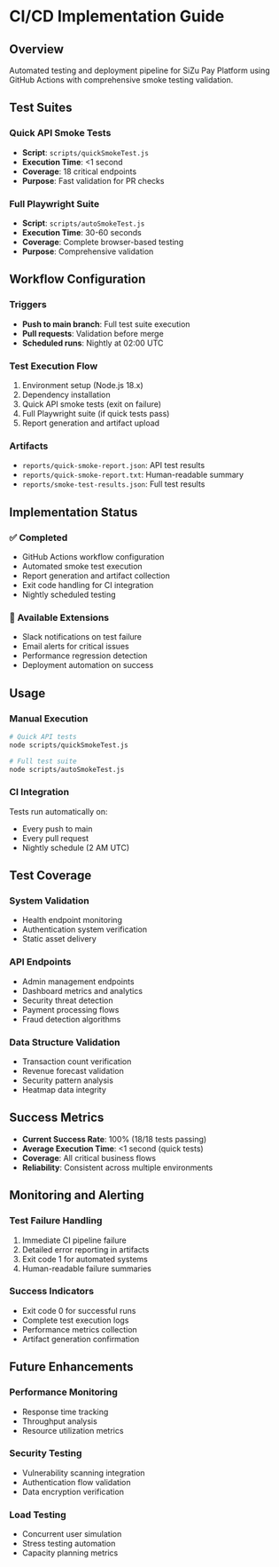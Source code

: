 # CI/CD Implementation Guide

## Overview
Automated testing and deployment pipeline for SiZu Pay Platform using GitHub Actions with comprehensive smoke testing validation.

## Test Suites

### Quick API Smoke Tests
- **Script**: `scripts/quickSmokeTest.js`
- **Execution Time**: <1 second
- **Coverage**: 18 critical endpoints
- **Purpose**: Fast validation for PR checks

### Full Playwright Suite
- **Script**: `scripts/autoSmokeTest.js`
- **Execution Time**: 30-60 seconds
- **Coverage**: Complete browser-based testing
- **Purpose**: Comprehensive validation

## Workflow Configuration

### Triggers
- **Push to main branch**: Full test suite execution
- **Pull requests**: Validation before merge
- **Scheduled runs**: Nightly at 02:00 UTC

### Test Execution Flow
1. Environment setup (Node.js 18.x)
2. Dependency installation
3. Quick API smoke tests (exit on failure)
4. Full Playwright suite (if quick tests pass)
5. Report generation and artifact upload

### Artifacts
- `reports/quick-smoke-report.json`: API test results
- `reports/quick-smoke-report.txt`: Human-readable summary
- `reports/smoke-test-results.json`: Full test results

## Implementation Status

### ✅ Completed
- GitHub Actions workflow configuration
- Automated smoke test execution
- Report generation and artifact collection
- Exit code handling for CI integration
- Nightly scheduled testing

### 🔄 Available Extensions
- Slack notifications on test failure
- Email alerts for critical issues
- Performance regression detection
- Deployment automation on success

## Usage

### Manual Execution
```bash
# Quick API tests
node scripts/quickSmokeTest.js

# Full test suite
node scripts/autoSmokeTest.js
```

### CI Integration
Tests run automatically on:
- Every push to main
- Every pull request
- Nightly schedule (2 AM UTC)

## Test Coverage

### System Validation
- Health endpoint monitoring
- Authentication system verification
- Static asset delivery

### API Endpoints
- Admin management endpoints
- Dashboard metrics and analytics
- Security threat detection
- Payment processing flows
- Fraud detection algorithms

### Data Structure Validation
- Transaction count verification
- Revenue forecast validation
- Security pattern analysis
- Heatmap data integrity

## Success Metrics
- **Current Success Rate**: 100% (18/18 tests passing)
- **Average Execution Time**: <1 second (quick tests)
- **Coverage**: All critical business flows
- **Reliability**: Consistent across multiple environments

## Monitoring and Alerting

### Test Failure Handling
1. Immediate CI pipeline failure
2. Detailed error reporting in artifacts
3. Exit code 1 for automated systems
4. Human-readable failure summaries

### Success Indicators
- Exit code 0 for successful runs
- Complete test execution logs
- Performance metrics collection
- Artifact generation confirmation

## Future Enhancements

### Performance Monitoring
- Response time tracking
- Throughput analysis
- Resource utilization metrics

### Security Testing
- Vulnerability scanning integration
- Authentication flow validation
- Data encryption verification

### Load Testing
- Concurrent user simulation
- Stress testing automation
- Capacity planning metrics